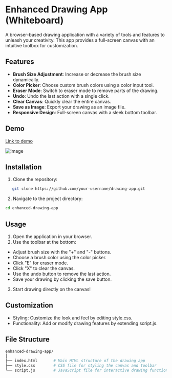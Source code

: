 # Enhanced Drawing App (Whiteboard)

A browser-based drawing application with a variety of tools and features to unleash your creativity. This app provides a full-screen canvas with an intuitive toolbox for customization.

## Features

- **Brush Size Adjustment**: Increase or decrease the brush size dynamically.
- **Color Picker**: Choose custom brush colors using a color input tool.
- **Eraser Mode**: Switch to eraser mode to remove parts of the drawing.
- **Undo**: Undo the last action with a single click.
- **Clear Canvas**: Quickly clear the entire canvas.
- **Save as Image**: Export your drawing as an image file.
- **Responsive Design**: Full-screen canvas with a sleek bottom toolbar.


## Demo
[Link to demo](https://tynvtx.csb.app/)

![image](https://github.com/user-attachments/assets/888190bb-143b-4602-8b18-a4704c08bd9c)

## Installation

1. Clone the repository:
```bash
   git clone https://github.com/your-username/drawing-app.git
```

2. Navigate to the project directory:
```bash
cd enhanced-drawing-app
```
## Usage
1. Open the application in your browser.
2. Use the toolbar at the bottom:
- Adjust brush size with the "+" and "-" buttons.
- Choose a brush color using the color picker.
- Click "E" for eraser mode.
- Click "X" to clear the canvas.
- Use the undo button to remove the last action.
- Save your drawing by clicking the save button.
3. Start drawing directly on the canvas!

## Customization

- Styling: Customize the look and feel by editing style.css.
- Functionality: Add or modify drawing features by extending script.js.

## File Structure
```graphql
enhanced-drawing-app/
│
├── index.html       # Main HTML structure of the drawing app
├── style.css        # CSS file for styling the canvas and toolbar
└── script.js        # JavaScript file for interactive drawing functionality
```
